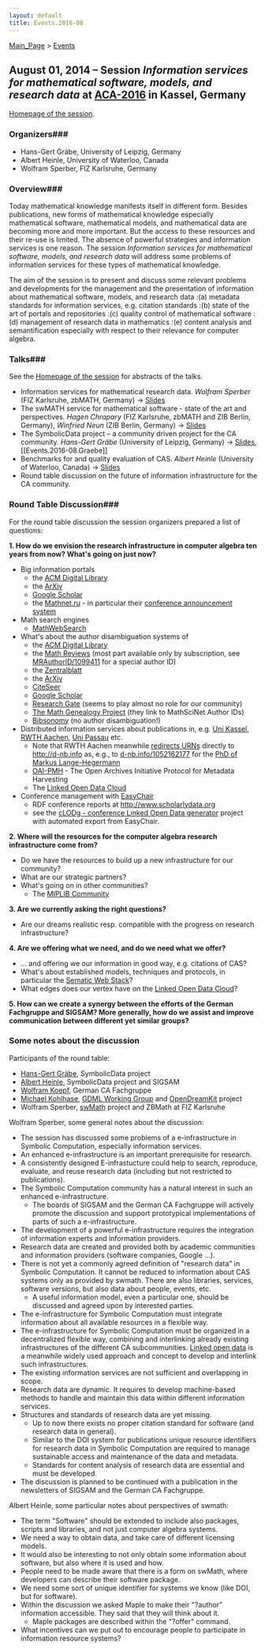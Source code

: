 ```yaml
---
layout: default
title: Events.2016-08
---
```


[Main\_Page](Main_Page "wikilink") \> [Events](Events "wikilink")
    
## August 01, 2014 &ndash; Session *Information services for mathematical software, models, and research data* at [ACA-2016](http://www.mathematik.uni-kassel.de/ACA2016) in Kassel, Germany ##

[Homepage of the session](http://www.emis.de/data/community/aca_2016_information_services.html).

### Organizers### 

- Hans-Gert Gräbe, University of Leipzig, Germany
- Albert Heinle, University of Waterloo, Canada
- Wolfram Sperber, FIZ Karlsruhe, Germany

### Overview### 

Today mathematical knowledge manifests itself in different form. Besides publications, new forms of mathematical knowledge especially mathematical software, mathematical models, and mathematical data are becoming more and more important. But the access to these resources and their re-use is limited. The absence of powerful strategies and information services is one reason. The session *Information services for mathematical software, models, and research data* will address some problems of information services for these types of mathematical knowledge.

The aim of the session is to present and discuss some relevant problems and developments for the management and the presentation of information about mathematical software, models, and research data
:(a) metadata standards for information services, e.g. citation standards
:(b) state of the art of portals and repositories
:(c) quality control of mathematical software
:(d) management of research data in mathematics
:(e) content analysis and semantification especially with respect to their relevance for computer algebra.

###  Talks### 

See the [Homepage of the session](http://www.emis.de/data/community/aca_2016_information_services.html) for abstracts of the talks.

- Information services for mathematical research data. *Wolfram Sperber* (FIZ Karlsruhe, zbMATH, Germany) -> [Slides](http://symbolicdata.org/Presentations/aca16-sperber.pdf)
- The swMATH service for mathematical software - state of the art and perspectives. *Hagen Chrapary* (FIZ Karlsruhe, zbMATH and ZIB Berlin, Germany), *Winfried Neun* (ZIB Berlin, Germany) -> [Slides](http://symbolicdata.org/Presentations/aca16-neun.pdf)
- The SymbolicData project &ndash; a community driven project for the CA community. *Hans-Gert Gräbe* (University of Leipzig, Germany) -> [Slides](http://symbolicdata.org/Presentations/aca16-graebe.pdf), [[Events.2016-08.Graebe]]
- Benchmarks for and quality evaluation of CAS. *Albert Heinle* (University of Waterloo, Canada) -> [Slides](http://symbolicdata.org/Presentations/aca16-heinle.pdf)
- Round table discussion on the future of information infrastructure for the CA community. 

###  Round Table Discussion### 

For the round table discussion the session organizers prepared a list of questions:

**1. How do we envision the research infrastructure in computer algebra ten years from now? What's going on just now?**
- Big information portals
  - the [ACM Digital Library](http://dl.acm.org)
  - the [ArXiv](http://arxiv.org)
  - [Google Scholar](https://scholar.google.com)
  - the [Mathnet.ru](http://www.mathnet.ru) - in particular their [conference announcement system](http://www.mathnet.ru/php/conference.phtml)
- Math search engines
  - [MathWebSearch](http://search.mathweb.org/) 
- What's about the author disambiguation systems of 
  - the [ACM Digital Library](http://dl.acm.org/author_page.cfm?id=81479660561&CFID=815707619&CFTOKEN=13404294)
  - the [Math Reviews](http://www.ams.org/mathscinet/) (most part available only by subscription, see  [MRAuthorID/1099411](http://www.ams.org/mathscinet/MRAuthorID/1099411) for a special author ID)
  - the [Zentralblatt](https://zbmath.org/authors/?q=ai:heinle.albert)
  - the [ArXiv](http://arxiv.org:443/find/math/1/au:+Heinle_A/0/1/0/all/0/1)
  - [CiteSeer](http://citeseerx.ist.psu.edu/viewauth/summary?aid=1654916)
  - [Google Scholar](https://scholar.google.com/scholar?q=Hans-Gert+Gräbe)
  - [Research Gate](https://www.researchgate.net) (seems to play almost no role for our community)
  - [The Math Genealogy Project](https://genealogy.math.ndsu.nodak.edu/id.php?id=136649) (they link to MathSciNet Author IDs)
  - [Bibsonomy](http://www.bibsonomy.org/search/Hans-Gert%20Gr%c3%a4be) (no author disambiguation!)
- Distributed information services about publications in, e.g. [Uni Kassel](http://kobra.bibliothek.uni-kassel.de/), [RWTH Aachen](http://publications.rwth-aachen.de/), [Uni Passau](https://opus4.kobv.de/opus4-uni-passau/home) etc.
  - Note that RWTH Aachen meanwhile [redirects URNs](http://nbn-resolving.de/urn:nbn:de:hbz:82-opus-49933) directly to http://d-nb.info as, e.g., to [d-nb.info/1052162177](http://d-nb.info/1052162177) for the [PhD of Markus Lange-Hegermann](http://symbolicdata.org/Data/Dissertation/LangeHegermann_14)
  - [OAI-PMH](https://www.openarchives.org/pmh/) - The Open Archives Initiative Protocol for Metadata Harvesting 
  - The [Linked Open Data Cloud](http://lod-cloud.net/)
- Conference management with [EasyChair](http://easychair.org/)
  - RDF conference reports at http://www.scholarlydata.org
  - see the [cLODg - conference Linked Open Data generator](https://github.com/AnLiGentile/cLODg) project with automated export from EasyChair.

**2. Where will the resources for the computer algebra research infrastructure come from?**
- Do we have the resources to build up a new infrastructure for our community?
- What are our strategic partners?
- What's going on in other communities?
  - The [MIPLIB Community](http://miplib.zib.de/)

**3. Are we currently asking the right questions?**
- Are our dreams realistic resp. compatible with the progress on research infrastructure?

**4. Are we offering what we need, and do we need what we offer?**
- ... and offering we our information in good way, e.g. citations of CAS?
- What's about established models, techniques and protocols, in particular the [Sematic Web Stack](https://en.wikipedia.org/wiki/Semantic_Web_Stack)? 
- What edges does our vertex have on the [Linked Open Data Cloud](http://lod-cloud.net/)?

**5. How can we create a synergy between the efforts of the German Fachgruppe and SIGSAM? More generally, how do we assist and improve communication between different yet similar groups?**

###  Some notes about the discussion ### 

Participants of the round table:
- [Hans-Gert Gräbe](http://bis.informatik.uni-leipzig.de/HansGertGraebe), SymbolicData project
- [Albert Heinle](https://cs.uwaterloo.ca/~aheinle/), SymbolicData project and SIGSAM
- [Wolfram Koepf](http://www.mathematik.uni-kassel.de/~koepf/), German CA Fachgruppe
- [Michael Kohlhase](https://kwarc.info/people/mkohlhase), [GDML Working Group](https://blog.wias-berlin.de/imu-icm-panel-wdml/tag/gdml/) and [OpenDreamKit](http://opendreamkit.org/) project
- Wolfram Sperber, [swMath](http://swmath.org) project and ZBMath at FIZ Karlsruhe

Wolfram Sperber, some general notes about the discussion: 
- The session has discussed some problems of a e-infrastructure in Symbolic Computation, especially information services. 
- An enhanced e-infrastructure is an important prerequisite for research.
- A consistently designed E-infrastucture could help to search, reproduce, evaluate, and reuse research data (including but not restricted to publications).
- The Symbolic Computation community has a natural interest in such an enhanced e-infrastructure. 
  - The boards of SIGSAM and the German CA Fachgruppe will actively promote the discussion and support prototypical implementations of parts of such a e-infrastructure.
- The development of a powerful e-infrastructure requires the integration of information experts and information providers.
- Research data are created and provided both by academic communities and information providers (software companies, Google ...).
- There is not yet a commonly agreed definition of "research data" in Symbolic Computation. It cannot be reduced to information about CAS systems only as provided by swmath. There are also libraries, services, software versions, but also data about people, events, etc.
  - A useful information model, even a particular one, should be discussed and agreed upon by interested parties. 
- The e-infrastructure for Symbolic Computation must integrate information about all available resources in a flexible way.
- The e-infrastructure for Symbolic Computation must be organized in a decentralized flexible way, combining and interlinking already existing infrastructures of the different CA subcommunities. [Linked open data](http://lod-cloud.net/) is a meanwhile widely used approach and concept to develop and interlink such infrastructures.
- The existing information services are not sufficient and overlapping in scope. 
- Research data are dynamic. It requires to develop machine-based methods to handle and maintain this data within different information services.
- Structures and standards of research data are yet missing.
  - Up to now there exists no proper citation standard for software (and research data in general). 
  - Similar to the DOI system for publications unique resource identifiers for research data in Symbolic Computation are required to manage sustainable access and maintenance of the data and metadata.
  - Standards for content analysis of research data are essential and must be developed.
- The discussion is planned to be continued with a publication in the newsletters of SIGSAM and the German CA Fachgruppe.

Albert Heinle, some particular notes about perspectives of swmath:
- The term "Software" should be extended to include also packages, scripts and libraries, and not just computer algebra systems.
- We need a way to obtain data, and take care of different licensing models.
- It would also be interesting to not only obtain some information about software, but also where it is used and how.
- People need to be made aware that there is a form on swMath, where developers can describe their software package. 
- We need some sort of unique identifier for systems we know (like DOI, but for software).
- Within the discussion we asked Maple to make their "?author" information accessible. They said that they will think about it.
  - Maple packages are described within the "?offer" command. 
- What incentives can we put out to encourage people to participate in information resource systems?
